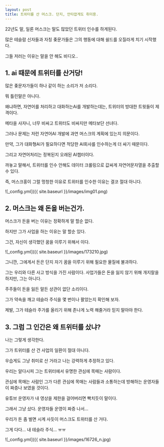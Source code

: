 ```yaml
---
layout: post
title: 트위터를 산 머스크. 단지, 안타깝게도 취미용.
---
```



22년도 말, 일론 머스크는 말도 많았던 트위터 인수를 하게된다.

많은 테슬람 신자들과 자칭 좆문가들은 그의 행동에 대해 쉴드를 오질라게 치기 시작했다.

그들 저러는 이유는 말을 안 해도 비디오..


<h2>1. ai 때문에 트위터를 산거당!</h2>

많은 좆문자가들이 하나 같이 하는 소리가 저 소리다.

뭐 틀린말은 아니다.

왜냐하면, 자연어를 처리하고 대화하는Ai를 개발하는데는, 트위터의 방대한 트윗들이 제격이다.

메타을 사자니, 너무 비싸고 트위터도 비싸지만 메타보단 선녀다. 

그러나 문제는 저런 자연어AI 개발에 과연 머스크의 계획에 있는지 의문이다.

만약, 그가 대화형AI가 필요하다면 적당한 AI회사를 인수하는게 더 싸기 때문이다.

그리고 자연어처리는 정복된지 오래된 AI챕터이다.   

까놓고 말해서, 트위터를 인수 안해도 데이터 크롤링으로 값싸게 자연어문자열을 추출할 수 있다.

즉, 머스크홍이 그럴 멍청한 이유로 트위터를 인수한 이유는 결코 절대 아니다.

![_config.yml]({{ site.baseurl }}/images/img01.png)


<h2>2. 머스크는 왜 돈을 버는건가.</h2>

머스크가 돈을 버는 이유는 정확하게 말 할순 없다.

하지만 그가 사업을 하는 이유는 말 할순 있다.

그건, 자신이 생각했던 꿈을 이루기 위해서 이다.

![_config.yml]({{ site.baseurl }}/images/173210.jpg)


그니깐, 그에게서 돈은 단지 자기 꿈을 이루기 위해 필요한 물질에 불과하다.

그는 우리와 다른 사고 방식을 가진 사람이다. 사업가들은 돈을 잃지 않기 위해 개지랄을 하지만, 그는 아니다.

주주들이 돈을 잃든 말든 상관이 없단 소리이다.

그가 약속을 깨고 테슬라 주식을 몇 번이나 팔았는지 확인해 보자.

제발, 그가 테슬라 주가를 올리기 위해 존나게 노력 해줄거라 믿지 말아야 한다.


<h2>3. 그럼 그 인간은 왜 트위터를 샀냐?</h2>

나는 그렇게 생각한다.

그가 트위터를 산 건 사업의 일환이 절대 아니다.

우습게도 그냥 취미로 산 거라고 나는 강력하게 추정하고 있다.

우리는 알다시피 그는 트위터에서 유명한 관심에 목매는 사람이다.

관심에 목매는 사람인 그가 다른 관심에 목매는 사람들과 소통하는데 방해하는 운영자들이 짜증나 보였을 것이다.

유튜브 운영자가 내 영상을 제한을 걸어버리면 빡치듯이 말이다.

그래서 그냥 샀다. 운영자들 운영이 짜증 나서...

우리가 돈 좀 벌면 시계 사듯이 머스크도 트위터를 산 거다.

그게 다다... 내 테슬라 주식... ㅠㅠ

![_config.yml]({{ site.baseurl }}/images/16726_n.jpg)
